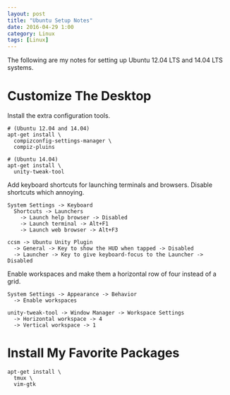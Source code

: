 ```yaml
---
layout: post
title: "Ubuntu Setup Notes"
date: 2016-04-29 1:00
category: Linux
tags: [Linux]
---
```


The following are my notes for setting up Ubuntu 12.04 LTS
and 14.04 LTS systems.

# Customize The Desktop

Install the extra configuration tools.

    # (Ubuntu 12.04 and 14.04)
    apt-get install \
      compizconfig-settings-manager \
      compiz-pluins

    # (Ubuntu 14.04)
    apt-get install \
      unity-tweak-tool

Add keyboard shortcuts for launching terminals and browsers.
Disable shortcuts which annoying.

    System Settings -> Keyboard
      Shortcuts -> Launchers
        -> Launch help browser -> Disabled
        -> Launch terminal -> Alt+F1
        -> Launch web browser -> Alt+F3
    
    ccsm -> Ubuntu Unity Plugin
      -> General -> Key to show the HUD when tapped -> Disabled
      -> Launcher -> Key to give keyboard-focus to the Launcher -> Disabled

Enable workspaces and make them a horizontal row of four instead of a
grid.

    System Settings -> Appearance -> Behavior
      -> Enable workspaces
    
    unity-tweak-tool -> Window Manager -> Workspace Settings
      -> Horizontal workspace -> 4
      -> Vertical workspace -> 1

# Install My Favorite Packages

    apt-get install \
      tmux \
      vim-gtk

